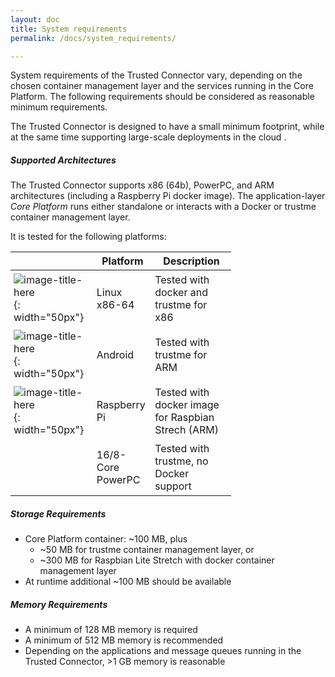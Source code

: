 ```yaml
---
layout: doc
title: System requirements
permalink: /docs/system_requirements/

---
```


System requirements of the Trusted Connector vary, depending on the chosen container management layer and the services running in the Core Platform. The following requirements should be considered as reasonable minimum requirements.

The Trusted Connector is designed to have a small minimum footprint, while at the same time supporting large-scale deployments in the cloud .

##### Supported Architectures

The Trusted Connector supports x86 (64b), PowerPC, and ARM architectures (including a Raspberry Pi docker image). The application-layer _Core Platform_ runs either standalone or interacts with a Docker or trustme container management layer.

It is tested for the following platforms:


<style>
table {
    display:table;
    width:70%;
}
table td {
	padding: 5px;
}
</style>

|           |  Platform | Description |
| --------- |------------------- | ---- |
| ![image-title-here](../../assets/img/tux_logo.png){: width="50px"} | Linux x86-64 | Tested with docker and trustme for x86|
| ![image-title-here](../../assets/img/android_logo.png){: width="50px"} | Android | Tested with trustme for ARM |
| ![image-title-here](../../assets/img/pi_logo.png){: width="50px"} | Raspberry Pi | Tested with docker image for Raspbian Strech (ARM)|
|  | 16/8-Core PowerPC | Tested with trustme, no Docker support |



##### Storage Requirements

* Core Platform container: ~100 MB, plus
    * ~50 MB for trustme container management layer, or
    * ~300 MB for Raspbian Lite Stretch with docker container management layer
 * At runtime additional ~100 MB should be available

##### Memory Requirements

* A minimum of 128 MB memory is required
* A minimum of 512 MB memory is recommended
* Depending on the applications and message queues running in the Trusted Connector, >1 GB memory is reasonable
